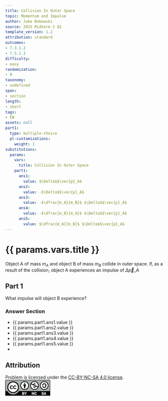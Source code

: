 ```yaml
---
title: Collision In Outer Space
topic: Momentum and Impulse
author: Jake Bobowski
source: 2015 Midterm 2 Q1
template_version: 1.2
attribution: standard
outcomes:
- 7.3.1.2
- 7.5.1.3
difficulty:
- easy
randomization:
- 0
taxonomy:
- undefined
span:
- section
length:
- short
tags:
- EW
assets: null
part1:
  type: multiple-choice
  pl-customizations:
    weight: 1
substitutions:
  params:
    vars:
      title: Collision In Outer Space
    part1:
      ans1:
        value: $\Delta$$\vec{p}_A$
      ans2:
        value: -$\Delta$$\vec{p}_A$
      ans3:
        value: -$\dfrac{m_A}{m_B}$ $\Delta$$\vec{p}_A$
      ans4:
        value: -$\dfrac{m_B}{m_A}$ $\Delta$$\vec{p}_A$
      ans5:
        value: $\dfrac{m_A}{m_B}$ $\Delta$$\vec{p}_A$
---
```

# {{ params.vars.title }}
Object A of mass $m_A$ and object B of mass $m_B$ collide in outer space. If, as a result of the collision, object A experiences an impulse of $\Delta\vec{p}\_A$

## Part 1

What impulse will object B experience?

### Answer Section

- {{ params.part1.ans1.value }}
- {{ params.part1.ans2.value }}
- {{ params.part1.ans3.value }}
- {{ params.part1.ans4.value }}
- {{ params.part1.ans5.value }}
-

## Attribution

Problem is licensed under the [CC-BY-NC-SA 4.0 license](https://creativecommons.org/licenses/by-nc-sa/4.0/).<br> ![The Creative Commons 4.0 license requiring attribution-BY, non-commercial-NC, and share-alike-SA license.](https://raw.githubusercontent.com/firasm/bits/master/by-nc-sa.png)